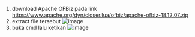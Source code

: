 
1. download Apache OFBiz
pada link
https://www.apache.org/dyn/closer.lua/ofbiz/apache-ofbiz-18.12.07.zip
2. extract file tersebut
![image](https://user-images.githubusercontent.com/79730184/235827372-3fca8c83-3018-47d9-9704-693f881556fa.png)
3. buka cmd lalu ketikan 
![image](https://github.com/saputrayudit/tekn-cloud-computing/assets/79730184/d9a3fc99-23c9-42ee-a5b9-cc0046b622d8)
